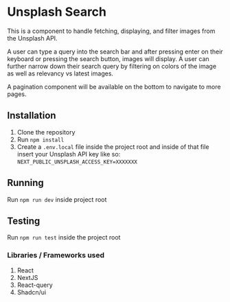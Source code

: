 # Unsplash Search

This is a component to handle fetching, displaying, and filter images from the Unsplash API.

A user can type a query into the search bar and after pressing enter on their keyboard or pressing the search button, images will display. A user can further narrow down their search query by filtering on colors of the image as well as relevancy vs latest images.

A pagination component will be available on the bottom to navigate to more pages.

## Installation

1. Clone the repository
2. Run `npm install`
3. Create a `.env.local` file inside the project root and inside of that file insert your Unsplash API key like so: `NEXT_PUBLIC_UNSPLASH_ACCESS_KEY=XXXXXXX`

## Running

Run `npm run dev` inside project root

## Testing

Run `npm run test` inside the project root

### Libraries / Frameworks used

1. React
2. NextJS
3. React-query
4. Shadcn/ui

